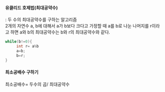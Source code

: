 #### 유클리드 호제법(최대공약수)
: 두 수의 최대공약수를 구하는 알고리즘<br>
2개의 자연수 a, b에 대해서 a가 b보다 크다고 가정할 때 a를 b로 나눈 나머지를 r이라고 하면
a와 b의 최대공약수는 b와 r의 최대공약수와 같다.
```java
while(b!=0){
     int r= a%b
     a=b;  
     b=r;  
}
```

#### 최소공배수 구하기
최소공배수= 두수의 곱/ 최대공약수
